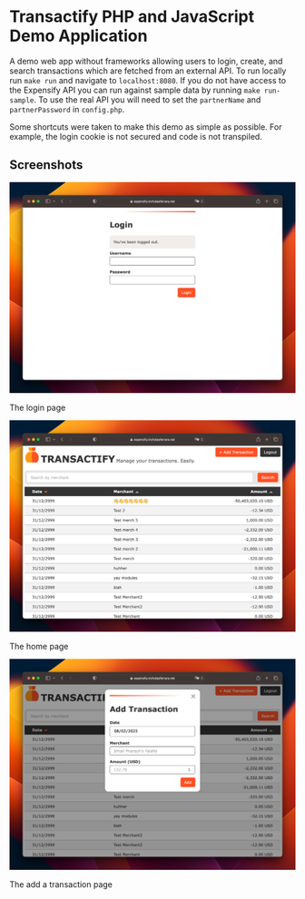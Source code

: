 # Transactify PHP and JavaScript Demo Application

A demo web app without frameworks allowing users to login, create, and search
transactions which are fetched from an external API. To run locally run `make run` and
navigate to `localhost:8080`. If you do not have access to the Expensify API you can run
against sample data by running `make run-sample`. To use the real API you will need to
set the `partnerName` and `partnerPassword` in `config.php`.

Some shortcuts were taken to make this demo as simple as possible. For example, the
login cookie is not secured and code is not transpiled.

## Screenshots

![Login](screenshots/login.jpeg)

The login page

![Home](screenshots/home.png)

The home page

![Add a transaction](screenshots/add.png)

The add a transaction page
